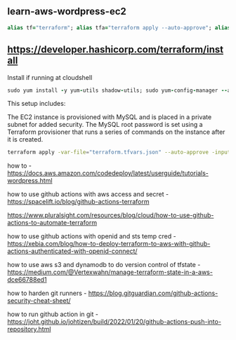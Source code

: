 ## learn-aws-wordpress-ec2
```ruby
alias tf="terraform"; alias tfa="terraform apply --auto-approve"; alias tfd="terraform destroy --auto-approve"; alias tfm="terraform init; terraform fmt; terraform validate; terraform plan"
```
## https://developer.hashicorp.com/terraform/install
Install if running at cloudshell
```ruby
sudo yum install -y yum-utils shadow-utils; sudo yum-config-manager --add-repo https://rpm.releases.hashicorp.com/AmazonLinux/hashicorp.repo; sudo yum -y install terraform; terraform init
```
This setup includes:

The EC2 instance is provisioned with MySQL and is placed in a private subnet for added security. The MySQL root password is set using a Terraform provisioner that runs a series of commands on the instance after it is created.
```bash
terraform apply -var-file="terraform.tfvars.json" --auto-approve -input=false
```
how to - https://docs.aws.amazon.com/codedeploy/latest/userguide/tutorials-wordpress.html

how to use github actions with aws access and secret - https://spacelift.io/blog/github-actions-terraform

https://www.pluralsight.com/resources/blog/cloud/how-to-use-github-actions-to-automate-terraform

how to use github actions with openid and sts temp cred - https://xebia.com/blog/how-to-deploy-terraform-to-aws-with-github-actions-authenticated-with-openid-connect/

how to use aws s3 and dynamodb to do version control of tfstate - https://medium.com/@Vertexwahn/manage-terraform-state-in-a-aws-dce66788ed1

how to harden git runners - https://blog.gitguardian.com/github-actions-security-cheat-sheet/

how to run github action in git - https://joht.github.io/johtizen/build/2022/01/20/github-actions-push-into-repository.html
